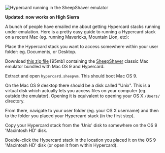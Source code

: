 ![Hypercard running in the SheepShaver emulator](/files/sheepshaver.png)

**Updated: now works on High Sierra**

A bunch of people have emailed me about getting Hypercard stacks running under emulation. Here is a pretty easy guide to running a Hypercard stack on a recent Mac (eg. running Mavericks, Mountain Lion, etc):

Place the Hypercard stack you want to access somewhere within your user folder: eg. Documents, or Desktop.

Download [this zip file](/hypercard/hypercard-ca520e219.sheepvm.zip) [95mb] containing the [SheepShaver](http://sheepshaver.cebix.net/) classic Mac emulator bundled with Mac OS 9 and Hypercard.

Extract and open `hypercard.sheepvm`. This should boot Mac OS 9.

On the Mac OS 9 desktop there should be a disk called "Unix". This is a virtual disk which actually lets you access files on your computer (eg. outside the emulator). Opening it is equivalent to opening your OS X `/Users/` directory.

From there, navigate to your user folder (eg. your OS X username) and then to the folder you placed your Hypercard stack (in the first step).

Copy your Hypercard stack from the 'Unix' disk to somewhere on the OS 9 'Macintosh HD' disk.

Double-click the Hypercard stack in the location you placed it on the OS 9 'Macintosh HD' disk (or open it from within Hypercard).